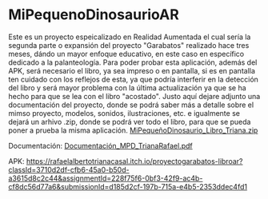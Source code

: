 # MiPequenoDinosaurioAR
Este es un proyecto espeicalizado en Realidad Aumentada el cual sería la segunda parte o expansión del proyecto "Garabatos" realizado hace tres meses, dándo un mayor enfoque educativo, en este caso en específico dedicado a la palanteología.
Para poder probar esta aplicación, además del APK, será necesario el libro, ya sea impreso o en pantalla, si es en pantalla ten cuidado con los reflejos de esta, ya que podría interferir en la detección del libro y será mayor problema con la última actualización ya que se ha hecho para que se lea con el libro "acostado". Justo aquí dejare adjunto una documentación del proyecto, donde se podrá saber más a detalle sobre el mimso proyecto, modelos, sonidos, ilustraciones, etc. e igualmente se dejará un arhivo .zip, donde se podrá ver todo el libro, para que se pueda poner a prueba la misma aplicación.
[MiPequeñoDinosaurio_Libro_Triana.zip](https://github.com/user-attachments/files/16173082/MiPequenoDinosaurio_Libro_Triana.zip)

Documentación: [Documentación_MPD_TrianaRafael.pdf](https://github.com/user-attachments/files/16540188/Documentacion_MPD_TrianaRafael.pdf)

APK: https://rafaelalbertotrianacasal.itch.io/proyectogarabatos-libroar?classId=3710d2df-cfb6-45a0-b50d-a3615d8c2c44&assignmentId=228f75f6-0bf3-42f9-ac4b-cf8dc56d77a6&submissionId=d185d2cf-197b-715a-e4b5-2353ddec4fd1
